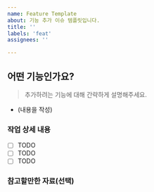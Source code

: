 ```yaml
---
name: Feature Template
about: 기능 추가 이슈 템플릿입니다.
title: ''
labels: 'feat'
assignees: ''

---
```


## 어떤 기능인가요?

> 추가하려는 기능에 대해 간략하게 설명해주세요.

- (내용을 작성)

### 작업 상세 내용

- [ ] TODO
- [ ] TODO
- [ ] TODO

### 참고할만한 자료(선택)